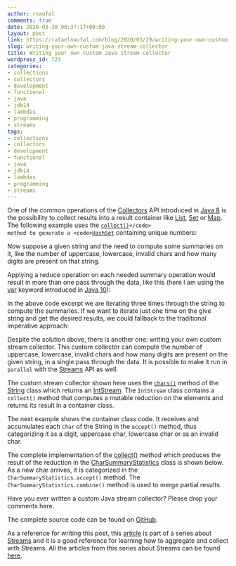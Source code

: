 ```yaml
---
author: rnaufal
comments: true
date: 2020-03-30 00:37:17+00:00
layout: post
link: https://rafaelnaufal.com/blog/2020/03/29/writing-your-own-custom-java-stream-collector/
slug: writing-your-own-custom-java-stream-collector
title: Writing your own custom Java stream collector
wordpress_id: 723
categories:
- collections
- collectors
- development
- functional
- java
- jdk14
- lambdas
- programming
- streams
tags:
- collections
- collectors
- development
- functional
- java
- jdk14
- lambdas
- programming
- streams
---
```





One of the common operations of the [Collectors](https://docs.oracle.com/en/java/javase/14/docs/api/java.base/java/util/stream/Collectors.html) API introduced in [Java 8](http://www.oracle.com/technetwork/pt/java/javase/downloads/jdk8-downloads-2133151.html) is the possibility to collect results into a result container like [List](https://docs.oracle.com/en/java/javase/14/docs/api/java.base/java/util/List.html), [Set](https://docs.oracle.com/en/java/javase/14/docs/api/java.base/java/util/Set.html) or [Map](https://docs.oracle.com/en/java/javase/14/docs/api/java.base/java/util/Map.html). The following example uses the <code>[collect()](https://docs.oracle.com/en/java/javase/14/docs/api/java.base/java/util/stream/IntStream.html#collect(java.util.function.Supplier,java.util.function.ObjIntConsumer,java.util.function.BiConsumer))</code> method to generate a <code>[HashSet](https://docs.oracle.com/en/java/javase/14/docs/api/java.base/java/util/HashSet.html)</code> containing unique numbers:











Now suppose a given string and the need to compute some summaries on it, like the number of uppercase, lowercase, invalid chars and how many digits are present on that string.







Applying a reduce operation on each needed summary operation would result in more than one pass through the data, like this (here I am using the [var](https://developer.oracle.com/java/jdk-10-local-variable-type-inference.html) keyword introduced in [Java 10](https://www.oracle.com/java/technologies/java-archive-javase10-downloads.html)):











In the above code excerpt we are iterating three times through the string to compute the summaries. If we want to iterate just one time on the give string and get the desired results, we could fallback to the traditional imperative approach:











Despite the solution above, there is another one: writing your own custom stream collector.  This custom collector can compute the number of uppercase, lowercase, invalid chars and how many digits are present on the given string, in a single pass through the data. It is possible to make it run in <code>parallel</code> with the [Streams](https://docs.oracle.com/en/java/javase/14/docs/api/java.base/java/util/stream/Stream.html) API as well.







The custom stream collector shown here uses the <code>[chars()](https://docs.oracle.com/en/java/javase/14/docs/api/java.base/java/lang/String.html#chars())</code> method of the [String](https://docs.oracle.com/en/java/javase/14/docs/api/java.base/java/lang/String.html) class which returns an [IntStream](https://docs.oracle.com/en/java/javase/14/docs/api/java.base/java/util/stream/IntStream.html). The <code>IntStream</code> class contains a <code>collect()</code> method that computes a mutable reduction on the elements and returns its result in a container class.







The next example shows the container class code. It receives and accumulates each <code>char</code> of the String in the <code>accept()</code> method,  thus categorizing it as a digit, uppercase char, lowercase char or as an invalid char. 











The complete implementation of the [collect()](https://docs.oracle.com/en/java/javase/14/docs/api/java.base/java/util/stream/IntStream.html#collect(java.util.function.Supplier,java.util.function.ObjIntConsumer,java.util.function.BiConsumer)) method which produces the  result of the reduction in the [CharSummaryStatistics](https://github.com/rnaufal/blog/blob/master/summaries/src/main/java/br/com/rnaufal/summaries/CharSummaryStatistics.java) class is shown below. As a new char arrives, it is categorized in the <code>CharSummaryStatistics.accept()</code> method. The <code>CharSummaryStatistics.combine()</code> method is used to merge partial results.











Have you ever written a custom Java stream collector? Please drop your comments here.







The complete source code can be found on [GitHub](https://github.com/rnaufal/blog/tree/master/summaries).







As a reference for writing this post,  this [article](https://developer.ibm.com/articles/j-java-streams-2-brian-goetz/) is part of a series about [Streams](https://docs.oracle.com/en/java/javase/14/docs/api/java.base/java/util/stream/Stream.html) and it is a good reference for learning how to aggregate and collect with Streams. All the articles from this series about Streams can be found [here](https://developer.ibm.com/series/java-streams/).



